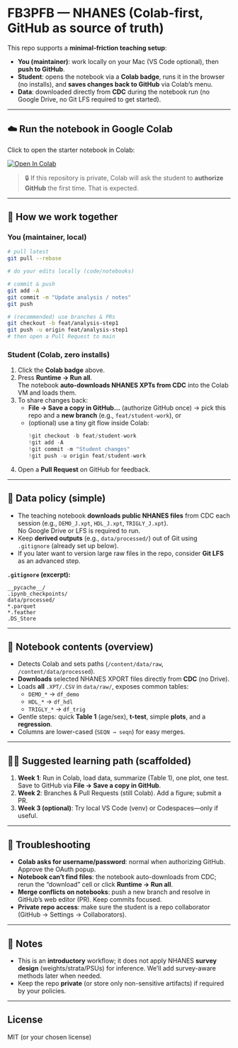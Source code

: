 # FB3PFB — NHANES (Colab-first, GitHub as source of truth)

This repo supports a **minimal-friction teaching setup**:

- **You (maintainer)**: work locally on your Mac (VS Code optional), then **push to GitHub**.
- **Student**: opens the notebook via a **Colab badge**, runs it in the browser (no installs), and **saves changes back to GitHub** via Colab’s menu.
- **Data**: downloaded directly from **CDC** during the notebook run (no Google Drive, no Git LFS required to get started).

---

## ☁️ Run the notebook in Google Colab

Click to open the starter notebook in Colab:

[![Open In Colab](https://colab.research.google.com/assets/colab-badge.svg)](https://colab.research.google.com/github/ggkuhnle/fb3pfb_nhanes/blob/main/notebooks/00_load_nhanes.ipynb)

> 🔒 If this repository is private, Colab will ask the student to **authorize GitHub** the first time. That is expected.

---

## 🔄 How we work together

### You (maintainer, local)
```bash
# pull latest
git pull --rebase

# do your edits locally (code/notebooks)

# commit & push
git add -A
git commit -m "Update analysis / notes"
git push

# (recommended) use branches & PRs
git checkout -b feat/analysis-step1
git push -u origin feat/analysis-step1
# then open a Pull Request to main
```

### Student (Colab, zero installs)
1. Click the **Colab badge** above.
2. Press **Runtime → Run all**.  
   The notebook **auto-downloads NHANES XPTs from CDC** into the Colab VM and loads them.
3. To share changes back:
   - **File → Save a copy in GitHub…** (authorize GitHub once) → pick this repo and a **new branch** (e.g., `feat/student-work`), or
   - (optional) use a tiny git flow inside Colab:
     ```python
     !git checkout -b feat/student-work
     !git add -A
     !git commit -m "Student changes"
     !git push -u origin feat/student-work
     ```
4. Open a **Pull Request** on GitHub for feedback.

---

## 📁 Data policy (simple)

- The teaching notebook **downloads public NHANES files** from CDC each session (e.g., `DEMO_J.xpt`, `HDL_J.xpt`, `TRIGLY_J.xpt`).  
  No Google Drive or LFS is required to run.
- Keep **derived outputs** (e.g., `data/processed/`) out of Git using `.gitignore` (already set up below).
- If you later want to version large raw files in the repo, consider **Git LFS** as an advanced step.

**`.gitignore` (excerpt):**
```
__pycache__/
.ipynb_checkpoints/
data/processed/
*.parquet
*.feather
.DS_Store
```

---

## 📓 Notebook contents (overview)

- Detects Colab and sets paths (`/content/data/raw`, `/content/data/processed`).
- **Downloads** selected NHANES XPORT files directly from **CDC** (no Drive).
- Loads **all** `.XPT/.CSV` in `data/raw/`, exposes common tables:
  - `DEMO_*` → `df_demo`
  - `HDL_*`  → `df_hdl`
  - `TRIGLY_*` → `df_trig`
- Gentle steps: quick **Table 1** (age/sex), **t-test**, simple **plots**, and a **regression**.
- Columns are lower-cased (`SEQN → seqn`) for easy merges.

---

## 🧑‍🏫 Suggested learning path (scaffolded)

1. **Week 1**: Run in Colab, load data, summarize (Table 1), one plot, one test.  
   Save to GitHub via **File → Save a copy in GitHub**.
2. **Week 2**: Branches & Pull Requests (still Colab). Add a figure; submit a PR.
3. **Week 3 (optional)**: Try local VS Code (venv) or Codespaces—only if useful.

---

## 🛟 Troubleshooting

- **Colab asks for username/password**: normal when authorizing GitHub. Approve the OAuth popup.
- **Notebook can’t find files**: the notebook auto-downloads from CDC; rerun the “download” cell or click **Runtime → Run all**.
- **Merge conflicts on notebooks**: push a new branch and resolve in GitHub’s web editor (PR). Keep commits focused.
- **Private repo access**: make sure the student is a repo collaborator (GitHub → Settings → Collaborators).

---

## 🔐 Notes

- This is an **introductory** workflow; it does not apply NHANES **survey design** (weights/strata/PSUs) for inference. We’ll add survey-aware methods later when needed.
- Keep the repo **private** (or store only non-sensitive artifacts) if required by your policies.

---

## License

MIT (or your chosen license)
